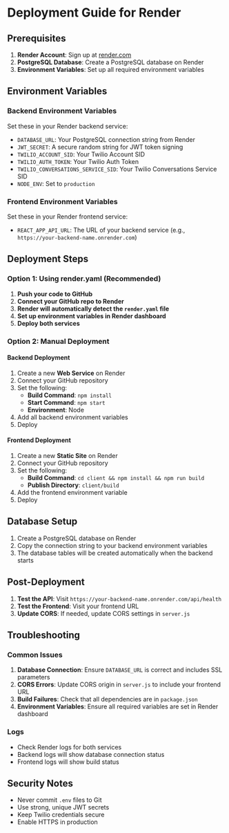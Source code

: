 # Deployment Guide for Render

## Prerequisites

1. **Render Account**: Sign up at [render.com](https://render.com)
2. **PostgreSQL Database**: Create a PostgreSQL database on Render
3. **Environment Variables**: Set up all required environment variables

## Environment Variables

### Backend Environment Variables

Set these in your Render backend service:

- `DATABASE_URL`: Your PostgreSQL connection string from Render
- `JWT_SECRET`: A secure random string for JWT token signing
- `TWILIO_ACCOUNT_SID`: Your Twilio Account SID
- `TWILIO_AUTH_TOKEN`: Your Twilio Auth Token
- `TWILIO_CONVERSATIONS_SERVICE_SID`: Your Twilio Conversations Service SID
- `NODE_ENV`: Set to `production`

### Frontend Environment Variables

Set these in your Render frontend service:

- `REACT_APP_API_URL`: The URL of your backend service (e.g., `https://your-backend-name.onrender.com`)

## Deployment Steps

### Option 1: Using render.yaml (Recommended)

1. **Push your code to GitHub**
2. **Connect your GitHub repo to Render**
3. **Render will automatically detect the `render.yaml` file**
4. **Set up environment variables in Render dashboard**
5. **Deploy both services**

### Option 2: Manual Deployment

#### Backend Deployment

1. Create a new **Web Service** on Render
2. Connect your GitHub repository
3. Set the following:
   - **Build Command**: `npm install`
   - **Start Command**: `npm start`
   - **Environment**: Node
4. Add all backend environment variables
5. Deploy

#### Frontend Deployment

1. Create a new **Static Site** on Render
2. Connect your GitHub repository
3. Set the following:
   - **Build Command**: `cd client && npm install && npm run build`
   - **Publish Directory**: `client/build`
4. Add the frontend environment variable
5. Deploy

## Database Setup

1. Create a PostgreSQL database on Render
2. Copy the connection string to your backend environment variables
3. The database tables will be created automatically when the backend starts

## Post-Deployment

1. **Test the API**: Visit `https://your-backend-name.onrender.com/api/health`
2. **Test the Frontend**: Visit your frontend URL
3. **Update CORS**: If needed, update CORS settings in `server.js`

## Troubleshooting

### Common Issues

1. **Database Connection**: Ensure `DATABASE_URL` is correct and includes SSL parameters
2. **CORS Errors**: Update CORS origin in `server.js` to include your frontend URL
3. **Build Failures**: Check that all dependencies are in `package.json`
4. **Environment Variables**: Ensure all required variables are set in Render dashboard

### Logs

- Check Render logs for both services
- Backend logs will show database connection status
- Frontend logs will show build status

## Security Notes

- Never commit `.env` files to Git
- Use strong, unique JWT secrets
- Keep Twilio credentials secure
- Enable HTTPS in production 